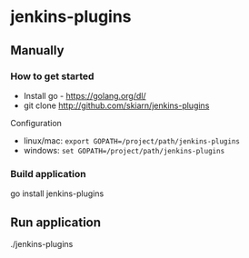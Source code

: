 # jenkins-plugins

## Manually
### How to get started ###

* Install go - https://golang.org/dl/
* git clone http://github.com/skiarn/jenkins-plugins

Configuration
* linux/mac: ```export GOPATH=/project/path/jenkins-plugins```
* windows: ```set GOPATH=/project/path/jenkins-plugins```

### Build application ###
go install jenkins-plugins

## Run application
./jenkins-plugins
